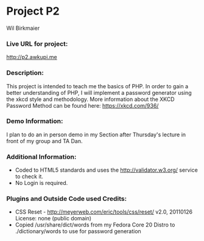 # Project P2
Wil Birkmaier

### Live URL for project:
<http://p2.awkupi.me>

### Description:
This project is intended to teach me the basics of PHP.  In order to gain a better understanding of PHP, I will implement a password generator using the xkcd style and methodology. More information about the XKCD Password Method can be found here: <https://xkcd.com/936/>

### Demo Information:
I plan to do an in person demo in my Section after Thursday's lecture in front of my group and TA Dan.

### Additional Information:
+ Coded to HTML5 standards and uses the <http://validator.w3.org/> service to check it.
+ No Login is required.

### Plugins and Outside Code used Credits:
+ CSS Reset -  <http://meyerweb.com/eric/tools/css/reset/> v2.0, 20110126 License: none (public domain) 
+ Copied /usr/share/dict/words from my Fedora Core 20 Distro to ./dictionary/words to use for password generation
